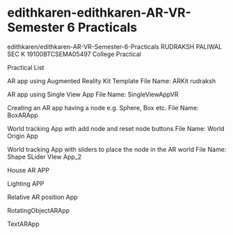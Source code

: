 # edithkaren-edithkaren-AR-VR-Semester 6 Practicals
edithkaren/edithkaren-AR-VR-Semester-6-Practicals
RUDRAKSH PALIWAL SEC K 19100BTCSEMA05497 
College Practical

Practical List

AR app using Augmented Reality Kit Template
File Name: ARKit rudraksh

AR app using Single View App
File Name: SingleViewAppVR

Creating an AR app having a node e.g. Sphere, Box etc.
File Name: BoxARApp

World tracking App with add node and reset node buttons
File Name: World Origin App

World tracking App with sliders to place the node in the AR world
File Name: Shape SLider VIew App_2  

 House AR APP 
 
 Lighting APP 
 
 Relative AR position App 
 
 RotatingObjectARApp
 
 TextARApp 
 
 



